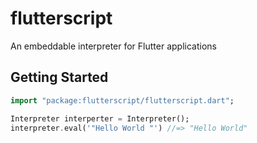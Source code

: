 # flutterscript

An embeddable interpreter for Flutter applications

## Getting Started

``` dart
import "package:flutterscript/flutterscript.dart";

Interpreter interperter = Interpreter();
interpreter.eval('"Hello World "') //=> "Hello World"
```
